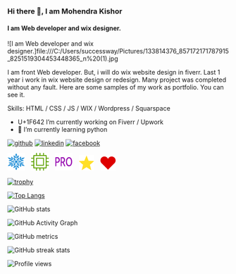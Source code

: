 ### Hi there 👋, I am Mohendra Kishor
#### I am Web developer and wix designer.
![I am Web developer and wix designer.]file:///C:/Users/successway/Pictures/133814376_857172171787915_8251519304453448365_n%20(1).jpg

I am front Web developer. But, i will do wix website design in fiverr. Last 1 year i work in  wix website design or redesign. Many project was completed without any fault. Here are some samples of my work as portfolio. You can see it.

Skills: HTML / CSS / JS / WIX / Wordpress / Squarspace 

- U+1F642 I’m currently working on Fiverr / Upwork 
- 🌱 I’m currently learning python 


[<img src='https://cdn.jsdelivr.net/npm/simple-icons@3.0.1/icons/github.svg' alt='github' height='40'>](https://github.com/Mohendra74)  [<img src='https://cdn.jsdelivr.net/npm/simple-icons@3.0.1/icons/linkedin.svg' alt='linkedin' height='40'>](https://www.linkedin.com/in/https://www.linkedin.com/feed//)  [<img src='https://cdn.jsdelivr.net/npm/simple-icons@3.0.1/icons/facebook.svg' alt='facebook' height='40'>](https://www.facebook.com/https://www.facebook.com/mohendra.kishor/)  

<a href='https://archiveprogram.github.com/'><img src='https://raw.githubusercontent.com/acervenky/animated-github-badges/master/assets/acbadge.gif' width='40' height='40'></a> <a href='https://docs.github.com/en/developers'><img src='https://raw.githubusercontent.com/acervenky/animated-github-badges/master/assets/devbadge.gif' width='40' height='40'></a> <a href='https://github.com/pricing'><img src='https://raw.githubusercontent.com/acervenky/animated-github-badges/master/assets/pro.gif' width='40' height='40'></a> <a href='https://stars.github.com/'><img src='https://raw.githubusercontent.com/acervenky/animated-github-badges/master/assets/starbadge.gif' width='35' height='35'></a> <a href='https://docs.github.com/en/github/supporting-the-open-source-community-with-github-sponsors'><img src='https://raw.githubusercontent.com/acervenky/animated-github-badges/master/assets/sponsorbadge.gif' width='35' height='35'></a> 

[![trophy](https://github-profile-trophy.vercel.app/?username=Mohendra74)](https://github.com/ryo-ma/github-profile-trophy)

[![Top Langs](https://github-readme-stats.vercel.app/api/top-langs/?username=Mohendra74)](https://github.com/anuraghazra/github-readme-stats)

![GitHub stats](https://github-readme-stats.vercel.app/api?username=Mohendra74&show_icons=true&count_private=true)  

![GitHub Activity Graph](https://activity-graph.herokuapp.com/graph?username=Mohendra74)  

![GitHub metrics](https://metrics.lecoq.io/Mohendra74)  

![GitHub streak stats](https://github-readme-streak-stats.herokuapp.com/?user=Mohendra74)  

![Profile views](https://gpvc.arturio.dev/Mohendra74)  
